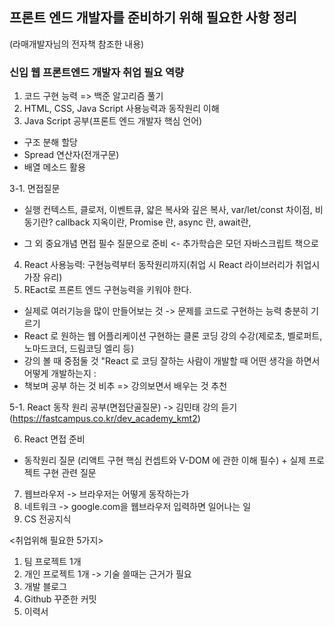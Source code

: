 ## 프론트 엔드 개발자를 준비하기 위해 필요한 사항 정리

(라매개발자님의 전자책 참조한 내용)

### 신입 웹 프론트엔드 개발자 취업 필요 역량

1. 코드 구현 능력 => 백준 알고리즘 풀기
2. HTML, CSS, Java Script 사용능력과 동작원리 이해
3. Java Script 공부(프론트 엔드 개발자 핵심 언어)

-   구조 분해 할당
-   Spread 연산자(전개구문)
-   배열 메소드 활용

3-1. 면접질문

-   실행 컨텍스트, 클로저, 이벤트큐, 얇은 복사와 깊은 복사, var/let/const 차이점, 비동기란? callback 지옥이란, Promise 란, async 란, await란,

*   그 외 중요개념 면접 필수 질문으로 준비 <- 추가학습은 모던 자바스크립트 책으로

4. React 사용능력: 구현능력부터 동작원리까지(취업 시 React 라이브러리가 취업시 가장 유리)
5. REact로 프론트 엔드 구현능력을 키워야 한다.

-   실제로 여러기능을 많이 만들어보는 것 -> 문제를 코드로 구현하는 능력 충분히 기르기
-   React 로 원하는 웹 어플리케이션 구현하는 클론 코딩 강의 수강(제로초, 벨로퍼트, 노마드코더, 드림코딩 엘리 등)
-   강의 볼 때 중점둘 것 "React 로 코딩 잘하는 사람이 개발할 때 어떤 생각을 하면서 어떻게 개발하는지 :
-   책보며 공부 하는 것 비추 => 강의보면서 배우는 것 추천

5-1. React 동작 원리 공부(면접단골질문) -> 김민태 강의 듣기(https://fastcampus.co.kr/dev_academy_kmt2)

6. React 면접 준비

-   동작원리 질문 (리액트 구현 핵심 컨셉트와 V-DOM 에 관한 이해 필수) + 실제 프로젝트 구현 관련 질문

7. 웹브라우저 -> 브라우저는 어떻게 동작하는가
8. 네트워크 -> google.com을 웹브라우저 입력하면 일어나는 일
9. CS 전공지식

<취업위해 필요한 5가지>

1. 팀 프로젝트 1개
2. 개인 프로젝트 1개 -> 기술 쓸때는 근거가 필요
3. 개발 블로그
4. Github 꾸준한 커밋
5. 이력서
